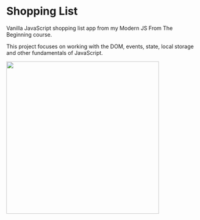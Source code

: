 # Shopping List

Vanilla JavaScript shopping list app from my Modern JS From The Beginning course.

This project focuses on working with the DOM, events, state, local storage and other fundamentals of JavaScript.

<img src="images/screen.png" width="400">
